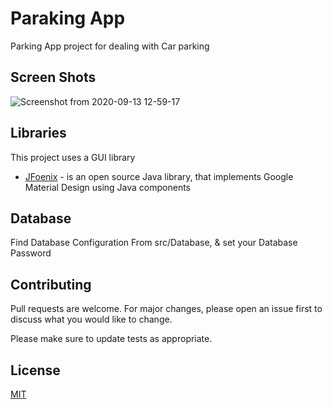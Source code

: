 # Paraking App

Parking App project for dealing with Car parking

## Screen Shots

![Screenshot from 2020-09-13 12-59-17](https://user-images.githubusercontent.com/29176380/93012860-38e13d00-f5c1-11ea-87ce-723e01873f54.png)


## Libraries

This project uses a GUI library

* [JFoenix](http://www.jfoenix.com/) - is an open source Java library, that implements Google Material Design using Java components

## Database

Find Database Configuration From src/Database, & set your Database Password


## Contributing
Pull requests are welcome. For major changes, please open an issue first to discuss what you would like to change.

Please make sure to update tests as appropriate.

## License
[MIT](https://choosealicense.com/licenses/mit/)
